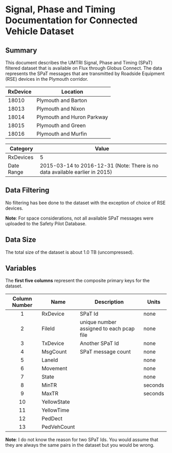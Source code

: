 # Signal, Phase and Timing Documentation for Connected Vehicle Dataset

## Summary
This document describes the UMTRI Signal, Phase and Timing (SPaT) filtered dataset that is available on Flux through Globus Connect.
The data represents the SPaT messages that are transmitted by Roadside Equipment (RSE) devices in the Plymouth corridor.

RxDevice|Location
---|---
18010|Plymouth and Barton
18013|Plymouth and Nixon
18014|Plymouth and Huron Parkway
18015|Plymouth and Green
18016|Plymouth and Murfin

Category|Value
---|---
RxDevices|5
Date Range|2015-03-14 to 2016-12-31 (Note: There is no data available earlier in 2015)

## Data Filtering
No filtering has bee done to the dataset with the exception of choice of RSE devices.

**Note**: For space considerations, not all available SPaT messages were uploaded to the Safety Pilot Database.

## Data Size
The total size of the dataset is about 1.0 TB (uncompressed).

## Variables
The **first five columns** represent the composite primary keys for the dataset.  

Column Number|Name|Description|Units
:---:|---|---|---
1|RxDevice|SPaT Id|none  
2|FileId|unique number assigned to each pcap file|none  
3|TxDevice|Another SPaT Id|none
4|MsgCount|SPaT message count|none
5|LaneId||none
6|Movement||none
7|State||none
8|MinTR||seconds  
9|MaxTR||seconds
10|YellowState|
11|YellowTime|
12|PedDect|
13|PedVehCount|

**Note**: I do not know the reason for two SPaT Ids. 
You would assume that they are always the same pairs in the dataset but you would be wrong.
